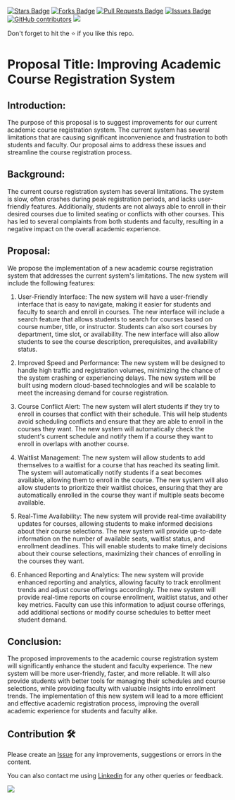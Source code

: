 <a href="https://github.com/drshahizan/software-engineering/stargazers"><img src="https://img.shields.io/github/stars/drshahizan/software-engineering" alt="Stars Badge"/></a>
<a href="https://github.com/drshahizan/software-engineering/network/members"><img src="https://img.shields.io/github/forks/drshahizan/software-engineering" alt="Forks Badge"/></a>
<a href="https://github.com/drshahizan/software-engineering/pulls"><img src="https://img.shields.io/github/issues-pr/drshahizan/software-engineering" alt="Pull Requests Badge"/></a>
<a href="https://github.com/drshahizan/software-engineering/issues"><img src="https://img.shields.io/github/issues/drshahizan/software-engineering" alt="Issues Badge"/></a>
<a href="https://github.com/drshahizan/software-engineering/graphs/contributors"><img alt="GitHub contributors" src="https://img.shields.io/github/contributors/drshahizan/software-engineering?color=2b9348"></a>
![](https://visitor-badge.glitch.me/badge?page_id=drshahizan/software-engineering)

Don't forget to hit the :star: if you like this repo.
# Proposal Title: Improving Academic Course Registration System

## Introduction:
The purpose of this proposal is to suggest improvements for our current academic course registration system. The current system has several limitations that are causing significant inconvenience and frustration to both students and faculty. Our proposal aims to address these issues and streamline the course registration process.

## Background:
The current course registration system has several limitations. The system is slow, often crashes during peak registration periods, and lacks user-friendly features. Additionally, students are not always able to enroll in their desired courses due to limited seating or conflicts with other courses. This has led to several complaints from both students and faculty, resulting in a negative impact on the overall academic experience.

## Proposal:
We propose the implementation of a new academic course registration system that addresses the current system's limitations. The new system will include the following features:

1. User-Friendly Interface: The new system will have a user-friendly interface that is easy to navigate, making it easier for students and faculty to search and enroll in courses. The new interface will include a search feature that allows students to search for courses based on course number, title, or instructor. Students can also sort courses by department, time slot, or availability. The new interface will also allow students to see the course description, prerequisites, and availability status.

2. Improved Speed and Performance: The new system will be designed to handle high traffic and registration volumes, minimizing the chance of the system crashing or experiencing delays. The new system will be built using modern cloud-based technologies and will be scalable to meet the increasing demand for course registration.

3. Course Conflict Alert: The new system will alert students if they try to enroll in courses that conflict with their schedule. This will help students avoid scheduling conflicts and ensure that they are able to enroll in the courses they want. The new system will automatically check the student's current schedule and notify them if a course they want to enroll in overlaps with another course.

4. Waitlist Management: The new system will allow students to add themselves to a waitlist for a course that has reached its seating limit. The system will automatically notify students if a seat becomes available, allowing them to enroll in the course. The new system will also allow students to prioritize their waitlist choices, ensuring that they are automatically enrolled in the course they want if multiple seats become available.

5. Real-Time Availability: The new system will provide real-time availability updates for courses, allowing students to make informed decisions about their course selections. The new system will provide up-to-date information on the number of available seats, waitlist status, and enrollment deadlines. This will enable students to make timely decisions about their course selections, maximizing their chances of enrolling in the courses they want.

6. Enhanced Reporting and Analytics: The new system will provide enhanced reporting and analytics, allowing faculty to track enrollment trends and adjust course offerings accordingly. The new system will provide real-time reports on course enrollment, waitlist status, and other key metrics. Faculty can use this information to adjust course offerings, add additional sections or modify course schedules to better meet student demand.

## Conclusion:
The proposed improvements to the academic course registration system will significantly enhance the student and faculty experience. The new system will be more user-friendly, faster, and more reliable. It will also provide students with better tools for managing their schedules and course selections, while providing faculty with valuable insights into enrollment trends. The implementation of this new system will lead to a more efficient and effective academic registration process, improving the overall academic experience for students and faculty alike.

## Contribution 🛠️
Please create an [Issue](https://github.com/drshahizan/software-engineering/issues) for any improvements, suggestions or errors in the content.

You can also contact me using [Linkedin](https://www.linkedin.com/in/drshahizan/) for any other queries or feedback.

![](https://komarev.com/ghpvc/?username=drshahizan&label=Views&color=0e75b6&style=flat)
